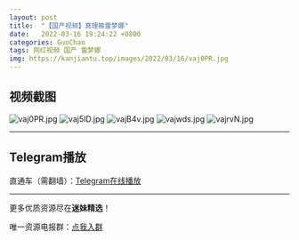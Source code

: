 ```yaml
---
layout: post
title:  "【国产视频】真理裤雷梦娜"
date:   2022-03-16 19:24:22 +0800
categories: GuoChan
tags: 网红视频 国产 雷梦娜
img: https://kanjiantu.top/images/2022/03/16/vaj0PR.jpg
---
```



## 视频截图

![vaj0PR.jpg](https://kanjiantu.top/images/2022/03/16/vaj0PR.jpg)
![vaj5ID.jpg](https://kanjiantu.top/images/2022/03/16/vaj5ID.jpg)
![vajB4v.jpg](https://kanjiantu.top/images/2022/03/16/vajB4v.jpg)
![vajwds.jpg](https://kanjiantu.top/images/2022/03/16/vajwds.jpg)
![vajrvN.jpg](https://kanjiantu.top/images/2022/03/16/vajrvN.jpg)

* * *
## Telegram播放

直通车（需翻墙）：[Telegram在线播放](https://t.me/mimeijingxuan/76)

* * *
更多优质资源尽在**迷妹精选**！

唯一资源电报群：[点我入群](https://t.me/mimeijingxuan)


